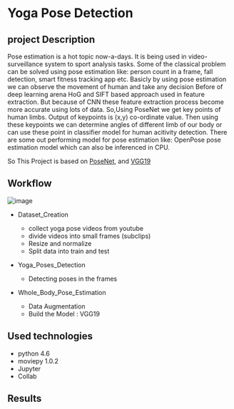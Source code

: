 # Yoga Pose Detection 

## project Description 
Pose estimation is a hot topic now-a-days. It is being used in video-surveillance system to sport analysis tasks. Some of the classical problem can be solved using pose estimation like: person count in a frame, fall detection, smart fitness tracking app etc. Basicly by using pose estimation we can observe the movement of human and take any decision Before of deep learning arena HoG and SIFT based approach used in feature extraction. But because of CNN these feature extraction process become more accurate using lots of data.
So,Using PoseNet we get key points of human limbs. Output of keypoints is (x,y) co-ordinate value. Then using these keypoints we can determine angles of different limb of our body or can use these point in classifier model for human acitivity detection. There are some out performing model for pose estimation like: OpenPose pose estimation model which can also be inferenced in CPU.

So 
This Project is based on [PoseNet](https://www.ri.cmu.edu/publications/openpose-whole-body-pose-estimation/), and [VGG19](https://keras.io/api/applications/vgg/)

## Workflow 

![image](https://user-images.githubusercontent.com/75584699/148693526-54373f57-79ed-440a-bf82-3e527e799d48.png)

  
 - Dataset_Creation
   * collect yoga pose videos from youtube  
   * divide videos into small frames (subclips)
   * Resize and normalize 
   * Split data into train and test

 - Yoga_Poses_Detection
   * Detecting poses in the frames
   
   
 - Whole_Body_Pose_Estimation
   * Data Augmentation 
   * Build the Model : VGG19
 
## Used technologies 
- python 4.6
- moviepy 1.0.2
- Jupyter
- Collab


## Results 


